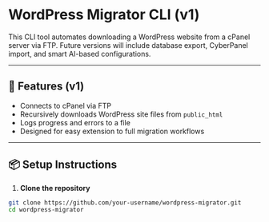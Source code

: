 # WordPress Migrator CLI (v1)

This CLI tool automates downloading a WordPress website from a cPanel server via FTP. Future versions will include database export, CyberPanel import, and smart AI-based configurations.

---

## 🚀 Features (v1)

- Connects to cPanel via FTP
- Recursively downloads WordPress site files from `public_html`
- Logs progress and errors to a file
- Designed for easy extension to full migration workflows

---

## 📦 Setup Instructions

1. **Clone the repository**

```bash
git clone https://github.com/your-username/wordpress-migrator.git
cd wordpress-migrator




